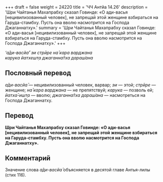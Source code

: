 +++
draft = false
weight = 24220
title = 'ЧЧ Антйа 14.26'
description = 'Шри Чайтанья Махапрабху сказал Говинде: «О ади-васья [нецивилизованный человек], не запрещай этой женщине взбираться на Гаруда-стамбху. Пусть она вволю насмотрится на Господа Джаганнатху».'
summary = 'Шри Чайтанья Махапрабху сказал Говинде: «О ади-васья [нецивилизованный человек], не запрещай этой женщине взбираться на Гаруда-стамбху. Пусть она вволю насмотрится на Господа Джаганнатху».'
+++

_‘а̄ди-васйа̄’ эи стрӣре на̄ кара варджана  
карука йатхешт̣а джаганна̄тха дараш́ана_

## Пословный перевод

_а̄ди_\-_васйа̄_ — нецивилизованный человек, варвар; _эи_ — этой; _стрӣре_ — женщине; _на̄_ _кара_ _варджана_ — не препятствуй; _карука_ — позволь ей; _йатха̄_\-_ишт̣а_ — вволю; _джаганна̄тха_ _дараш́ана_ — насмотреться на Господа Джаганнатху.

## Перевод

**Шри Чайтанья Махапрабху сказал Говинде: «О ади-васья \[нецивилизованный человек\], не запрещай этой женщине взбираться на Гаруда-стамбху. Пусть она вволю насмотрится на Господа Джаганнатху».**

## Комментарий

Значение слова _а̄ди-васйа̄_ объясняется в десятой главе Антья-лилы (стих 116).
